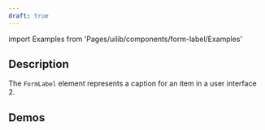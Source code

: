```yaml
---
draft: true
---
```


import Examples from 'Pages/uilib/components/form-label/Examples'

## Description

The `FormLabel` element represents a caption for an item in a user interface 2.

## Demos

<Examples />
